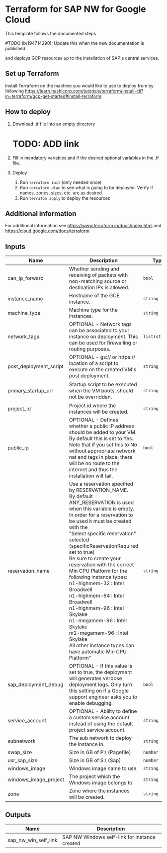 # Terraform for SAP NW for Google Cloud

This template follows the documented steps

#TODO (b/194714290): Update this when the new documentation is published

and deploys GCP resources up to the installation of SAP's central services.

## Set up Terraform

Install Terraform on the machine you would like to use to deploy from by
following
https://learn.hashicorp.com/tutorials/terraform/install-cli?in=terraform/gcp-get-started#install-terraform

## How to deploy

1.  Download .tf file into an empty directory

    # TODO: ADD link

2.  Fill in mandatory variables and if the desired optional variables in the .tf
    file.

3.  Deploy

    1.  Run `terraform init` (only needed once)
    2.  Run `terraform plan` to see what is going to be deployed. Verify if
        names, zones, sizes, etc. are as desired.
    3.  Run `terrafom apply` to deploy the resources

## Additional information

For additional information see https://www.terraform.io/docs/index.html and
https://cloud.google.com/docs/terraform

<!-- BEGINNING OF PRE-COMMIT-TERRAFORM DOCS HOOK -->
## Inputs

| Name | Description | Type | Default | Required |
|------|-------------|------|---------|:--------:|
| can\_ip\_forward | Whether sending and receiving of packets with non-matching source or destination IPs is allowed. | `bool` | `true` | no |
| instance\_name | Hostname of the GCE instance. | `string` | n/a | yes |
| machine\_type | Machine type for the instances. | `string` | n/a | yes |
| network\_tags | OPTIONAL - Network tags can be associated to your instance on deployment. This can be used for firewalling or routing purposes. | `list(string)` | `[]` | no |
| post\_deployment\_script | OPTIONAL - gs:// or https:// location of a script to execute on the created VM's post deployment. | `string` | `""` | no |
| primary\_startup\_url | Startup script to be executed when the VM boots, should not be overridden. | `string` | `"https://www.googleapis.com/storage/v1/core-connect-dm-templates/202404101403/terraform/sap_nw-win/startup.ps1"` | no |
| project\_id | Project id where the instances will be created. | `string` | n/a | yes |
| public\_ip | OPTIONAL - Defines whether a public IP address should be added to your VM. By default this is set to Yes. Note that if you set this to No without appropriate network nat and tags in place, there will be no route to the internet and thus the installation will fail. | `bool` | `true` | no |
| reservation\_name | Use a reservation specified by RESERVATION\_NAME.<br>By default ANY\_RESERVATION is used when this variable is empty.<br>In order for a reservation to be used it must be created with the<br>"Select specific reservation" selected (specificReservationRequired set to true)<br>Be sure to create your reservation with the correct Min CPU Platform for the<br>following instance types:<br>n1-highmem-32 : Intel Broadwell<br>n1-highmem-64 : Intel Broadwell<br>n1-highmem-96 : Intel Skylake<br>n1-megamem-96 : Intel Skylake<br>m1-megamem-96 : Intel Skylake<br>All other instance types can have automatic Min CPU Platform" | `string` | `""` | no |
| sap\_deployment\_debug | OPTIONAL - If this value is set to true, the deployment will generates verbose deployment logs. Only turn this setting on if a Google support engineer asks you to enable debugging. | `bool` | `false` | no |
| service\_account | OPTIONAL - Ability to define a custom service account instead of using the default project service account. | `string` | `""` | no |
| subnetwork | The sub network to deploy the instance in. | `string` | n/a | yes |
| swap\_size | Size in GB of P:\ (Pagefile) | `number` | `20` | no |
| usr\_sap\_size | Size in GB of S:\ (Sap) | `number` | `20` | no |
| windows\_image | Windows image name to use. | `string` | n/a | yes |
| windows\_image\_project | The project which the Windows image belongs to. | `string` | n/a | yes |
| zone | Zone where the instances will be created. | `string` | n/a | yes |

## Outputs

| Name | Description |
|------|-------------|
| sap\_nw\_win\_self\_link | SAP NW Windows self-link for instance created |

<!-- END OF PRE-COMMIT-TERRAFORM DOCS HOOK -->